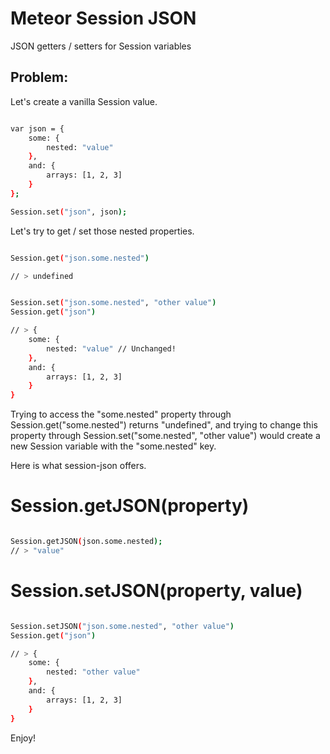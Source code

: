 Meteor Session JSON
===================

JSON getters / setters for Session variables

Problem:
-------

Let's create a vanilla Session value.

``` sh

var json = { 
	some: {
		nested: "value"
	},
	and: {
		arrays: [1, 2, 3]		
	}
};

Session.set("json", json);

```

Let's try to get / set those nested properties.

``` sh

Session.get("json.some.nested")

// > undefined

```

``` sh

Session.set("json.some.nested", "other value")
Session.get("json")

// > { 
	some: {
		nested: "value" // Unchanged!
	},
	and: {
		arrays: [1, 2, 3]		
	}
}

```

Trying to access the "some.nested" property through Session.get("some.nested") returns "undefined", and trying to change this property through Session.set("some.nested", "other value") would create a new Session variable with the "some.nested" key.

Here is what session-json offers.

# Session.getJSON(property)

``` sh

Session.getJSON(json.some.nested);
// > "value"

```

# Session.setJSON(property, value)

``` sh

Session.setJSON("json.some.nested", "other value")
Session.get("json")

// > { 
	some: {
		nested: "other value"
	},
	and: {
		arrays: [1, 2, 3]		
	}
}

```

Enjoy!